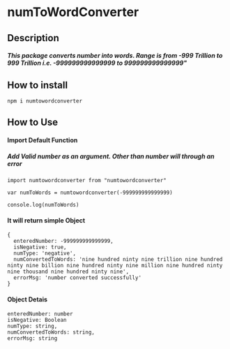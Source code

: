 # numToWordConverter

## Description
##### This package converts number into words. Range is from -999 Trillion to 999 Trillion i.e. -999999999999999 to 999999999999999"

## How to install

```
npm i numtowordconverter
```

## How to Use

#### Import Default Function
##### Add Valid number as an argument. Other than number will through an error
```
import numtowordconverter from "numtowordconverter"

var numToWords = numtowordconverter(-999999999999999) 

console.log(numToWords)

```
 
#### It will return simple Object

```
{
  enteredNumber: -999999999999999,
  isNegative: true,
  numType: 'negative',
  numConvertedToWords: 'nine hundred ninty nine trillion nine hundred ninty nine billion nine hundred ninty nine million nine hundred ninty nine thousand nine hundred ninty nine',
  errorMsg: 'number converted successfully'
}
```
#### Object Detais

```
enteredNumber: number
isNegative: Boolean
numType: string,
numConvertedToWords: string,
errorMsg: string

```
